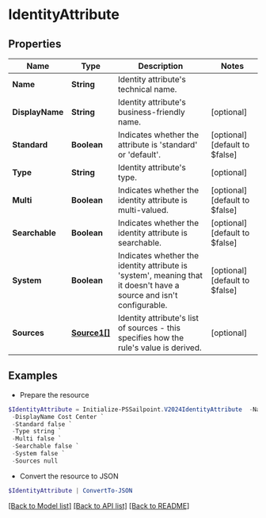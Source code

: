 # IdentityAttribute
## Properties

Name | Type | Description | Notes
------------ | ------------- | ------------- | -------------
**Name** | **String** | Identity attribute&#39;s technical name. | 
**DisplayName** | **String** | Identity attribute&#39;s business-friendly name. | [optional] 
**Standard** | **Boolean** | Indicates whether the attribute is &#39;standard&#39; or &#39;default&#39;. | [optional] [default to $false]
**Type** | **String** | Identity attribute&#39;s type. | [optional] 
**Multi** | **Boolean** | Indicates whether the identity attribute is multi-valued. | [optional] [default to $false]
**Searchable** | **Boolean** | Indicates whether the identity attribute is searchable. | [optional] [default to $false]
**System** | **Boolean** | Indicates whether the identity attribute is &#39;system&#39;, meaning that it doesn&#39;t have a source and isn&#39;t configurable. | [optional] [default to $false]
**Sources** | [**Source1[]**](Source1.md) | Identity attribute&#39;s list of sources - this specifies how the rule&#39;s value is derived. | [optional] 

## Examples

- Prepare the resource
```powershell
$IdentityAttribute = Initialize-PSSailpoint.V2024IdentityAttribute  -Name costCenter `
 -DisplayName Cost Center `
 -Standard false `
 -Type string `
 -Multi false `
 -Searchable false `
 -System false `
 -Sources null
```

- Convert the resource to JSON
```powershell
$IdentityAttribute | ConvertTo-JSON
```

[[Back to Model list]](../README.md#documentation-for-models) [[Back to API list]](../README.md#documentation-for-api-endpoints) [[Back to README]](../README.md)


